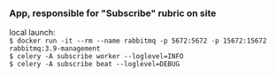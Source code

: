 ### App, responsible for "Subscribe" rubric on site
local launch: <br>
`$ docker run -it --rm --name rabbitmq -p 5672:5672 -p 15672:15672 rabbitmq:3.9-management`<br>
`$ celery -A subscribe worker --loglevel=INFO`<br>
`$ celery -A subscribe beat --loglevel=DEBUG`